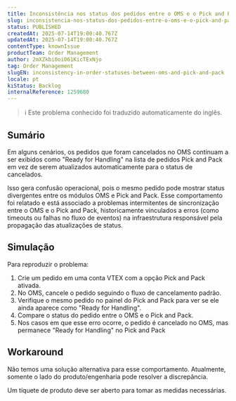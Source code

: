 ```yaml
---
title: Inconsistência nos status dos pedidos entre o OMS e o Pick and Pack
slug: inconsistencia-nos-status-dos-pedidos-entre-o-oms-e-o-pick-and-pack
status: PUBLISHED
createdAt: 2025-07-14T19:00:40.767Z
updatedAt: 2025-07-14T19:00:40.767Z
contentType: knownIssue
productTeam: Order Management
author: 2mXZkbi0oi061KicTExNjo
tag: Order Management
slugEN: inconsistency-in-order-statuses-between-oms-and-pick-and-pack
locale: pt
kiStatus: Backlog
internalReference: 1259680
---
```


>ℹ️ Este problema conhecido foi traduzido automaticamente do inglês.

## Sumário



Em alguns cenários, os pedidos que foram cancelados no OMS continuam a ser exibidos como "Ready for Handling" na lista de pedidos Pick and Pack em vez de serem atualizados automaticamente para o status de cancelados.

Isso gera confusão operacional, pois o mesmo pedido pode mostrar status divergentes entre os módulos OMS e Pick and Pack. Esse comportamento foi relatado e está associado a problemas intermitentes de sincronização entre o OMS e o Pick and Pack, historicamente vinculados a erros (como timeouts ou falhas no fluxo de eventos) na infraestrutura responsável pela propagação das atualizações de status.
## Simulação



Para reproduzir o problema:


1. Crie um pedido em uma conta VTEX com a opção Pick and Pack ativada.
2. No OMS, cancele o pedido seguindo o fluxo de cancelamento padrão.
3. Verifique o mesmo pedido no painel do Pick and Pack para ver se ele ainda aparece como "Ready for Handling".
4. Compare o status do pedido entre o OMS e o Pick and Pack.
5. Nos casos em que esse erro ocorre, o pedido é cancelado no OMS, mas permanece "Ready for Handling" no Pick and Pack
## Workaround



Não temos uma solução alternativa para esse comportamento. Atualmente, somente o lado do produto/engenharia pode resolver a discrepância.

Um tíquete de produto deve ser aberto para tomar as medidas necessárias.



